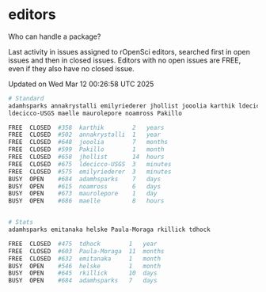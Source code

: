 # editors

Who can handle a package?

Last activity in issues assigned to rOpenSci editors, searched first in open
issues and then in closed issues. Editors with no open issues are FREE, even if
they also have no closed issue.


Updated on Wed Mar 12 00:26:58 UTC 2025

```bash
# Standard
adamhsparks annakrystalli emilyriederer jhollist jooolia karthik ldecicco
ldecicco-USGS maelle maurolepore noamross Pakillo

FREE  CLOSED  #358  karthik        2   years
FREE  CLOSED  #502  annakrystalli  1   year
FREE  CLOSED  #648  jooolia        7   months
FREE  CLOSED  #599  Pakillo        1   month
FREE  CLOSED  #658  jhollist       14  hours
FREE  CLOSED  #675  ldecicco-USGS  3   minutes
FREE  CLOSED  #575  emilyriederer  3   minutes
BUSY  OPEN    #684  adamhsparks    7   days
BUSY  OPEN    #615  noamross       6   days
BUSY  OPEN    #673  maurolepore    1   day
BUSY  OPEN    #686  maelle         8   hours


# Stats
adamhsparks emitanaka helske Paula-Moraga rkillick tdhock

FREE  CLOSED  #475  tdhock        1   year
FREE  CLOSED  #603  Paula-Moraga  11  months
FREE  CLOSED  #632  emitanaka     1   month
BUSY  OPEN    #546  helske        1   month
BUSY  OPEN    #645  rkillick      10  days
BUSY  OPEN    #684  adamhsparks   7   days
```

